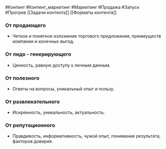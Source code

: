 #Контент #Контент_маркетинг  #Маркетинг  #Продажа #Запуск #Прогрев 
[[Задачи контента]]
[[Форматы контента]]

### От продающего
- Четкое и понятное изложение торгового предложения, преимуществ компании и конечных выгод.
### От лидо - генерирующего
- Ценность, равную доступу к личным данным.
### От полезного
- Ответы на вопросы, уникальный опыт и пользу.
### От развлекательного
- Искренность, уникальность, актуальность.
### От репутационного
- Правдивость, информативность, чужой опыт, понимание результата, факторов доверия.
